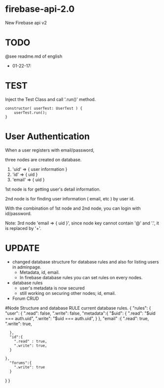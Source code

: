 # firebase-api-2.0
New Firebase api v2

# TODO
@see readme.md of english

 * 01-22-17:  


# TEST

Inject the Test Class and call '.run()' method.

````
constructor( userTest: UserTest ) {
    userTest.run();
}
````



# User Authentication


When a user registers with email/password,

three nodes are created on database.


1. 'uid' => { user information }
2. 'id' => { uid }
3. 'email' => { uid }

1st node is for getting user's detail information.

2nd node is for finding user information ( email, etc ) by user id.

With the combination of 1st node and 2nd node, you can login with id/password.

Note: 3rd node 'email => { uid }', since node key cannot contain '@' and '.', it is replaced by '+'.



# UPDATE
   * changed database structure for database rules and also for listing users in adminpage.
       * Metadata, id, email.
       * In firebase database rules you can set rules on every nodes. 
   * database rules
       * user's metadata is now secured 
       * still working on securing other nodes; id, email.
   * Forum CRUD


#Node Structure and database RULE
current database rules.
{
  "rules": {
    "user": {
	   ".read": false,
       ".write": false,
      "metadata":{
        "$uid": {
          ".read": "$uid === auth.uid",
          ".write": "$uid === auth.uid",
        }
      },
      "email" :{
          ".read": true,
          ".write": true,
        
      },
      "id":{
        ".read" : true,
        ".write": true,
      }

    },
      "forums":{
        ".write": true
      }
  }
}




